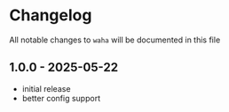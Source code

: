 # Changelog

All notable changes to `waha` will be documented in this file

## 1.0.0 - 2025-05-22
- initial release
- better config support


